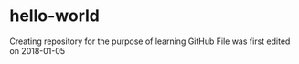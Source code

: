 # hello-world
Creating repository for the purpose of learning GitHub
File was first edited on 2018-01-05
